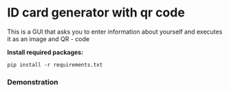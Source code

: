 # ID card generator with qr code
 This is a GUI that asks you to enter information about yourself and executes it as an image and QR - code 


<strong>Install required packages:</strong>

    pip install -r requirements.txt


<h3><strong>Demonstration</strong></h3>



